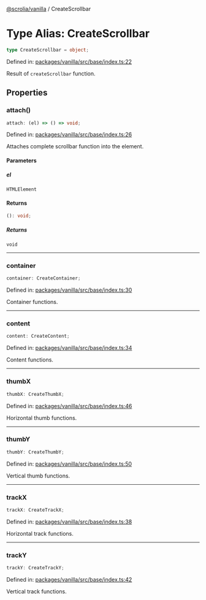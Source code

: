 [@scrolia/vanilla](../README.md) / CreateScrollbar

# Type Alias: CreateScrollbar

```ts
type CreateScrollbar = object;
```

Defined in: [packages/vanilla/src/base/index.ts:22](https://github.com/alpheustangs/scrolia/blob/99f515e4b0095d09a280c57c2fd0f9cf08d6dcf1/packages/vanilla/src/base/index.ts#L22)

Result of `createScrollbar` function.

## Properties

### attach()

```ts
attach: (el) => () => void;
```

Defined in: [packages/vanilla/src/base/index.ts:26](https://github.com/alpheustangs/scrolia/blob/99f515e4b0095d09a280c57c2fd0f9cf08d6dcf1/packages/vanilla/src/base/index.ts#L26)

Attaches complete scrollbar function into the element.

#### Parameters

##### el

`HTMLElement`

#### Returns

```ts
(): void;
```

##### Returns

`void`

***

### container

```ts
container: CreateContainer;
```

Defined in: [packages/vanilla/src/base/index.ts:30](https://github.com/alpheustangs/scrolia/blob/99f515e4b0095d09a280c57c2fd0f9cf08d6dcf1/packages/vanilla/src/base/index.ts#L30)

Container functions.

***

### content

```ts
content: CreateContent;
```

Defined in: [packages/vanilla/src/base/index.ts:34](https://github.com/alpheustangs/scrolia/blob/99f515e4b0095d09a280c57c2fd0f9cf08d6dcf1/packages/vanilla/src/base/index.ts#L34)

Content functions.

***

### thumbX

```ts
thumbX: CreateThumbX;
```

Defined in: [packages/vanilla/src/base/index.ts:46](https://github.com/alpheustangs/scrolia/blob/99f515e4b0095d09a280c57c2fd0f9cf08d6dcf1/packages/vanilla/src/base/index.ts#L46)

Horizontal thumb functions.

***

### thumbY

```ts
thumbY: CreateThumbY;
```

Defined in: [packages/vanilla/src/base/index.ts:50](https://github.com/alpheustangs/scrolia/blob/99f515e4b0095d09a280c57c2fd0f9cf08d6dcf1/packages/vanilla/src/base/index.ts#L50)

Vertical thumb functions.

***

### trackX

```ts
trackX: CreateTrackX;
```

Defined in: [packages/vanilla/src/base/index.ts:38](https://github.com/alpheustangs/scrolia/blob/99f515e4b0095d09a280c57c2fd0f9cf08d6dcf1/packages/vanilla/src/base/index.ts#L38)

Horizontal track functions.

***

### trackY

```ts
trackY: CreateTrackY;
```

Defined in: [packages/vanilla/src/base/index.ts:42](https://github.com/alpheustangs/scrolia/blob/99f515e4b0095d09a280c57c2fd0f9cf08d6dcf1/packages/vanilla/src/base/index.ts#L42)

Vertical track functions.
